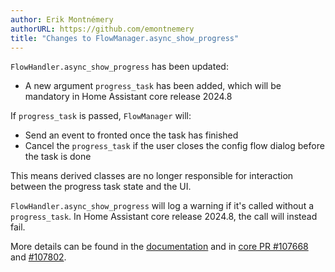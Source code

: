 ```yaml
---
author: Erik Montnémery
authorURL: https://github.com/emontnemery
title: "Changes to FlowManager.async_show_progress"
---
```


`FlowHandler.async_show_progress` has been updated:
- A new argument `progress_task` has been added, which will be mandatory in Home Assistant core release 2024.8

If `progress_task` is passed, `FlowManager` will:
- Send an event to fronted once the task has finished
- Cancel the `progress_task` if the user closes the config flow dialog before the task is done

This means derived classes are no longer responsible for interaction between the progress task state and the UI.

`FlowHandler.async_show_progress` will log a warning if it's called without a `progress_task`. In Home Assistant core release 2024.8, the call will instead fail.

More details can be found in the [documentation](/docs/data_entry_flow_index/#show-progress--show-progress-done) and in [core PR #107668](https://github.com/home-assistant/core/pull/107668) and [#107802](https://github.com/home-assistant/core/pull/107802).
